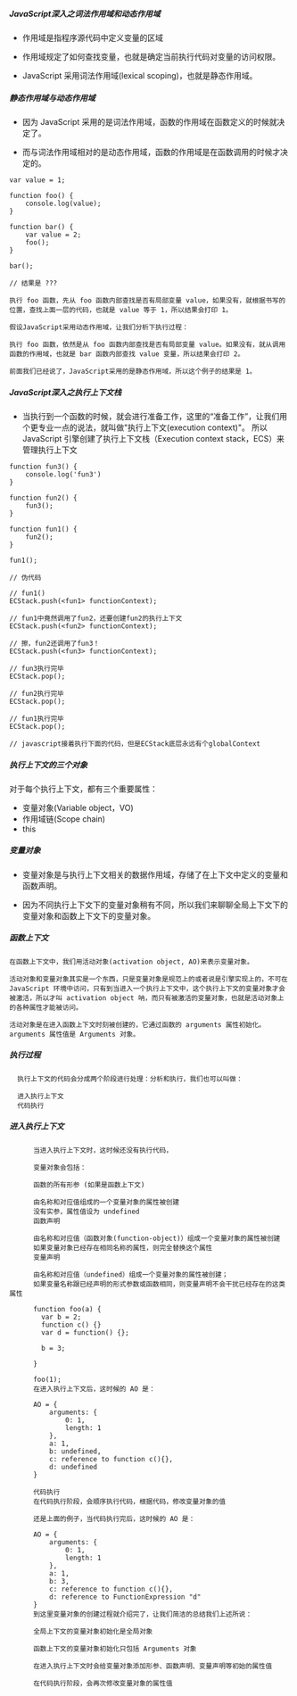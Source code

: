 ##### JavaScript深入之词法作用域和动态作用域

* 作用域是指程序源代码中定义变量的区域

* 作用域规定了如何查找变量，也就是确定当前执行代码对变量的访问权限。

* JavaScript 采用词法作用域(lexical scoping)，也就是静态作用域。

##### 静态作用域与动态作用域

* 因为 JavaScript 采用的是词法作用域，函数的作用域在函数定义的时候就决定了。

* 而与词法作用域相对的是动态作用域，函数的作用域是在函数调用的时候才决定的。

```
var value = 1;

function foo() {
    console.log(value);
}

function bar() {
    var value = 2;
    foo();
}

bar();

// 结果是 ???

执行 foo 函数，先从 foo 函数内部查找是否有局部变量 value，如果没有，就根据书写的位置，查找上面一层的代码，也就是 value 等于 1，所以结果会打印 1。

假设JavaScript采用动态作用域，让我们分析下执行过程：

执行 foo 函数，依然是从 foo 函数内部查找是否有局部变量 value。如果没有，就从调用函数的作用域，也就是 bar 函数内部查找 value 变量，所以结果会打印 2。

前面我们已经说了，JavaScript采用的是静态作用域，所以这个例子的结果是 1。
```

##### JavaScript深入之执行上下文栈

* 当执行到一个函数的时候，就会进行准备工作，这里的“准备工作”，让我们用个更专业一点的说法，就叫做"执行上下文(execution context)"。
所以 JavaScript 引擎创建了执行上下文栈（Execution context stack，ECS）来管理执行上下文

```
function fun3() {
    console.log('fun3')
}

function fun2() {
    fun3();
}

function fun1() {
    fun2();
}

fun1();

// 伪代码

// fun1()
ECStack.push(<fun1> functionContext);

// fun1中竟然调用了fun2，还要创建fun2的执行上下文
ECStack.push(<fun2> functionContext);

// 擦，fun2还调用了fun3！
ECStack.push(<fun3> functionContext);

// fun3执行完毕
ECStack.pop();

// fun2执行完毕
ECStack.pop();

// fun1执行完毕
ECStack.pop();

// javascript接着执行下面的代码，但是ECStack底层永远有个globalContext
```

##### 执行上下文的三个对象

对于每个执行上下文，都有三个重要属性：

* 变量对象(Variable object，VO)
* 作用域链(Scope chain)
* this

##### 变量对象

* 变量对象是与执行上下文相关的数据作用域，存储了在上下文中定义的变量和函数声明。

* 因为不同执行上下文下的变量对象稍有不同，所以我们来聊聊全局上下文下的变量对象和函数上下文下的变量对象。

##### 函数上下文

```
在函数上下文中，我们用活动对象(activation object, AO)来表示变量对象。

活动对象和变量对象其实是一个东西，只是变量对象是规范上的或者说是引擎实现上的，不可在 JavaScript 环境中访问，只有到当进入一个执行上下文中，这个执行上下文的变量对象才会被激活，所以才叫 activation object 呐，而只有被激活的变量对象，也就是活动对象上的各种属性才能被访问。

活动对象是在进入函数上下文时刻被创建的，它通过函数的 arguments 属性初始化。arguments 属性值是 Arguments 对象。
```

##### 执行过程

```
  执行上下文的代码会分成两个阶段进行处理：分析和执行，我们也可以叫做：

  进入执行上下文
  代码执行
```

##### 进入执行上下文

```
      当进入执行上下文时，这时候还没有执行代码，

      变量对象会包括：

      函数的所有形参 (如果是函数上下文)

      由名称和对应值组成的一个变量对象的属性被创建
      没有实参，属性值设为 undefined
      函数声明

      由名称和对应值（函数对象(function-object)）组成一个变量对象的属性被创建
      如果变量对象已经存在相同名称的属性，则完全替换这个属性
      变量声明

      由名称和对应值（undefined）组成一个变量对象的属性被创建；
      如果变量名称跟已经声明的形式参数或函数相同，则变量声明不会干扰已经存在的这类属性

      function foo(a) {
        var b = 2;
        function c() {}
        var d = function() {};

        b = 3;

      }

      foo(1);
      在进入执行上下文后，这时候的 AO 是：

      AO = {
          arguments: {
              0: 1,
              length: 1
          },
          a: 1,
          b: undefined,
          c: reference to function c(){},
          d: undefined
      }

      代码执行
      在代码执行阶段，会顺序执行代码，根据代码，修改变量对象的值

      还是上面的例子，当代码执行完后，这时候的 AO 是：

      AO = {
          arguments: {
              0: 1,
              length: 1
          },
          a: 1,
          b: 3,
          c: reference to function c(){},
          d: reference to FunctionExpression "d"
      }
      到这里变量对象的创建过程就介绍完了，让我们简洁的总结我们上述所说：

      全局上下文的变量对象初始化是全局对象

      函数上下文的变量对象初始化只包括 Arguments 对象

      在进入执行上下文时会给变量对象添加形参、函数声明、变量声明等初始的属性值

      在代码执行阶段，会再次修改变量对象的属性值
```

